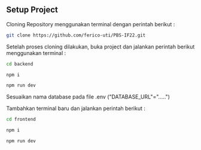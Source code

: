 ## Setup Project

Cloning Repository menggunakan terminal dengan perintah berikut :
```bash
git clone https://github.com/ferico-uti/PBS-IF22.git
```
Setelah proses cloning dilakukan, buka project dan jalankan perintah berikut menggunakan terminal :
```bash
cd backend
```
```bash
npm i
```
```bash
npm run dev
```
Sesuaikan nama database pada file .env ("DATABASE_URL"=".....")

Tambahkan terminal baru dan jalankan perintah berikut :
```bash
cd frontend
```
```bash
npm i
```
```bash
npm run dev
```
